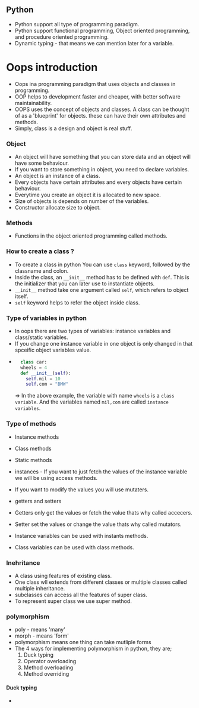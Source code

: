 ## Python

- Python support all type of programming paradigm.
- Python support functional programming, Object oriented programming, and procedure oriented programming.
- Dynamic typing - that means we can mention later for a variable.

# Oops introduction

- Oops ina programming paradigm that uses objects and classes in programming.
- OOP helps to development faster and cheaper, with better software maintainability.
- OOPS uses the concept of objects and classes.
  A class can be thought of as a 'blueprint' for objects. these can have their own attributes and methods.
- Simply, class is a design and object is real stuff.

### Object

- An object will have something that you can store data and an object will have some behaviour.
- If you want to store something in object, you need to declare variables.
- An object is an instance of a class.
- Every objects have certain attributes and every objects have certain behaviour.
- Everytime you create an object it is allocated to new space.
- Size of objects is depends on number of the variables.
- Constructor allocate size to object.

### Methods

- Functions in the object oriented programming called methods.

### How to create a class ?

- To create a class in python You can use `class` keyword, followed by the classname and colon.
- Inside the class, an `__init__` method has to be defined with `def`. This is the initializer that you can later use to instantiate objects.
- `__init__` method take one argument called `self`, which refers to object itself.
- `self` keyword helps to refer the object inside class.

### Type of variables in python

- In oops there are two types of variables: instance variables and class/static variables.
- If you change one instance variable in one object is only changed in that spceific object variables value.
- ```python
    class car:
    wheels = 4
    def __init__(self):
      self.mil = 10
      self.com = "BMW"
  ```
  => In the above example, the variable with name `wheels` is a `class variable`. And the variables named `mil,com` are called `instance variables`.

### Type of methods

- Instance methods
- Class methods
- Static methods

- instances - If you want to just fetch the values of the instance variable we will be using access methods.
- If you want to modify the values you will use mutaters.
- getters and setters
- Getters only get the values or fetch the value thats why called accecers.
- Setter set the values or change the value thats why called mutators.

- Instance variables can be used with instants methods.
- Class variables can be used with class methods.

### Inehritance

- A class using features of existing class.
- One class wll extends from different classes or multiple classes called multiple inheritance.
- subclasses can access all the features of super class.
- To represent super class we use super method.

### polymorphism
- poly - means 'many'
- morph - means 'form'
- polymorphism means one thing can take mutliple forms
- The 4 ways for implementing polymorphism in python, they are;
  1. Duck typing
  2. Operator overloading
  3. Method overloading
  4. Method overriding
#### Duck typing
- 